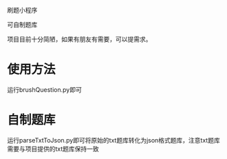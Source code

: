 刷题小程序

可自制题库

项目目前十分简陋，如果有朋友有需要，可以提需求。

# 使用方法
运行brushQuestion.py即可

# 自制题库
运行parseTxtToJson.py即可将原始的txt题库转化为json格式题库，注意txt题库需要与项目提供的txt题库保持一致



